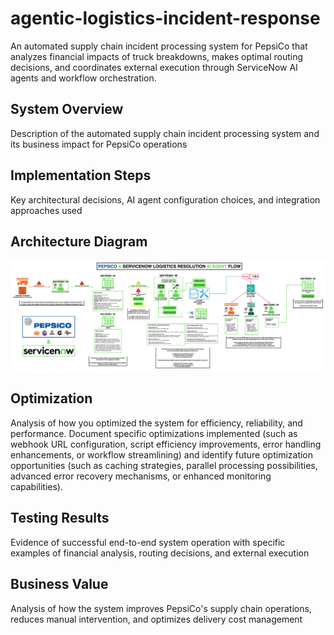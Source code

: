 # agentic-logistics-incident-response
An automated supply chain incident processing system for PepsiCo that analyzes financial impacts of truck breakdowns, makes optimal routing decisions, and coordinates external execution through ServiceNow AI agents and workflow orchestration.

## System Overview 
Description of the automated supply chain incident processing system and its business impact for PepsiCo operations

## Implementation Steps
Key architectural decisions, AI agent configuration choices, and integration approaches used

## Architecture Diagram
![PEPSICO & SERVICENOW LOGISTICS RESOLUTION AI AGENT FLOW](https://github.com/joesghub/agentic-logistics-incident-response/blob/main/Diagram.png?raw=true)

## Optimization
Analysis of how you optimized the system for efficiency, reliability, and performance. Document specific optimizations implemented (such as webhook URL configuration, script efficiency improvements, error handling enhancements, or workflow streamlining) and identify future optimization opportunities (such as caching strategies, parallel processing possibilities, advanced error recovery mechanisms, or enhanced monitoring capabilities).

## Testing Results
Evidence of successful end-to-end system operation with specific examples of financial analysis, routing decisions, and external execution

## Business Value
Analysis of how the system improves PepsiCo's supply chain operations, reduces manual intervention, and optimizes delivery cost management
